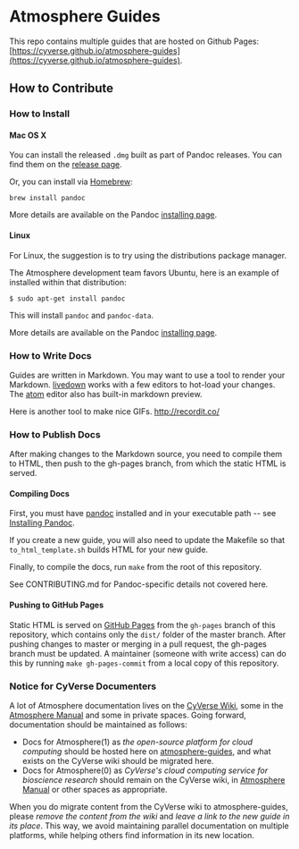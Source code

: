 # Atmosphere Guides

This repo contains multiple guides that are hosted on Github Pages:
[https://cyverse.github.io/atmosphere-guides](https://cyverse.github.io/atmosphere-guides).

## How to Contribute

### How to Install


#### Mac OS X

You can install the released `.dmg` built as part of Pandoc releases. You can find them on the [release page](https://github.com/jgm/pandoc/releases/latest).

Or, you can install via [Homebrew](https://brew.sh/):

```
brew install pandoc
```

More details are available on the Pandoc [installing page](http://pandoc.org/installing.html#mac-os-x).

#### Linux

For Linux, the suggestion is to try using the distributions package manager.

The Atmosphere development team favors Ubuntu, here is an example of installed within that distribution:

```
$ sudo apt-get install pandoc
```

This will install `pandoc` and `pandoc-data`.

More details are available on the Pandoc [installing page](http://pandoc.org/installing.html#linux).


### How to Write Docs
Guides are written in Markdown. You may want to use a tool to render your Markdown. [livedown](https://github.com/shime/livedown) works with a few editors to hot-load your changes. The [atom](https://atom.io/) editor also has built-in markdown preview.

Here is another tool to make nice GIFs.
http://recordit.co/

### How to Publish Docs
After making changes to the Markdown source, you need to compile them to HTML, then push to the gh-pages branch, from which the static HTML is served.

#### Compiling Docs
First, you must have [pandoc](http://pandoc.org/) installed and in your executable path -- see [Installing Pandoc](http://pandoc.org/installing.html).

If you create a new guide, you will also need to update the Makefile so that `to_html_template.sh` builds HTML for your new guide.

Finally, to compile the docs, run `make` from the root of this repository.

See CONTRIBUTING.md for Pandoc-specific details not covered here.

#### Pushing to GitHub Pages
Static HTML is served on [GitHub Pages](https://pages.github.com/) from the `gh-pages` branch of this repository, which contains only the `dist/` folder of the master branch. After pushing changes to master or merging in a pull request, the gh-pages branch must be updated. A maintainer (someone with write access) can do this by running `make gh-pages-commit` from a local copy of this repository.

### Notice for CyVerse Documenters
A lot of Atmosphere documentation lives on the [CyVerse Wiki](https://pods.iplantcollaborative.org/wiki/dashboard.action), some in the [Atmosphere Manual](https://pods.iplantcollaborative.org/wiki/display/atmman/Atmosphere+Manual+Table+of+Contents) and some in private spaces. Going forward, documentation should be maintained as follows:

- Docs for Atmosphere(1) as *the open-source platform for cloud computing* should be hosted here on [atmosphere-guides](https://cyverse.github.io/atmosphere-guides), and what exists on the CyVerse wiki should be migrated here.
- Docs for Atmosphere(0) as *CyVerse's cloud computing service for bioscience research* should remain on the CyVerse wiki, in [Atmosphere Manual](https://pods.iplantcollaborative.org/wiki/display/atmman/Atmosphere+Manual+Table+of+Contents) or other spaces as appropriate.

When you do migrate content from the CyVerse wiki to atmosphere-guides, please *remove the content from the wiki* and *leave a link to the new guide in its place*. This way, we avoid maintaining parallel documentation on multiple platforms, while helping others find information in its new location.
